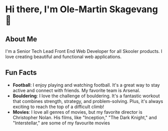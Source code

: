 # Hi there, I'm Ole-Martin Skagevang 👋

## About Me
I'm a Senior Tech Lead Front End Web Developer for all Skooler products. I love creating beautiful and functional web applications.

## Fun Facts
- **Football**: I enjoy playing and watching football. It's a great way to stay active and connect with friends. My favorite team is Arsenal.
- **Bouldering**: I love the challenge of bouldering. It's a fantastic workout that combines strength, strategy, and problem-solving. Plus, it's always exciting to reach the top of a difficult climb!
- **Movies**: I love all genres of movies, but my favorite director is Christopher Nolan. His films, like "Inception," "The Dark Knight," and "Interstellar," are some of my favourite movies 
